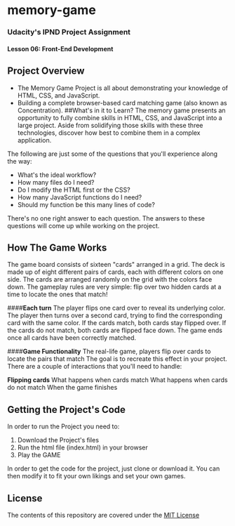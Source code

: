 # memory-game

### Udacity's IPND Project Assignment
#### Lesson 06: Front-End Development

## Project Overview
- The Memory Game Project is all about demonstrating your knowledge of HTML, CSS, and JavaScript. 
- Building a complete browser-based card matching game (also known as Concentration).
##What's in it to Learn?
The memory game presents an opportunity to fully combine skills in HTML, CSS, and JavaScript into a large project. Aside from solidifying those skills with these three technologies, discover how best to combine them in a complex application.

The following are just some of the questions that you'll experience along the way:

 - What's the ideal workflow?
 - How many files do I need?
 - Do I modify the HTML first or the CSS?
 - How many JavaScript functions do I need?
 - Should my function be this many lines of code?

There's no one right answer to each question. The answers to these questions will come up while working on the project.

## How The Game Works
The game board consists of sixteen "cards" arranged in a grid. The deck is made up of eight different pairs of cards, each with different colors on one side. The cards are arranged randomly on the grid with the colors face down. The gameplay rules are very simple: flip over two hidden cards at a time to locate the ones that match!

####**Each turn**
The player flips one card over to reveal its underlying color.
The player then turns over a second card, trying to find the corresponding card with the same color.
If the cards match, both cards stay flipped over.
If the cards do not match, both cards are flipped face down.
The game ends once all cards have been correctly matched.

####**Game Functionality**
The real-life game, players flip over cards to locate the pairs that match The goal is to recreate this effect in your project. There are a couple of interactions that you'll need to handle:

**Flipping cards**
What happens when cards match
What happens when cards do not match
When the game finishes

## Getting the Project's Code

In order to run the Project you need to:
1. Download the Project's files
2. Run the html file (index.html) in your browser
3. Play the GAME

In order to get the code for the project, just clone or download it. 
 You can then modify it to fit your own likings and set your own games.

## License
The contents of this repository are covered under the [MIT License](LICENSE.md)